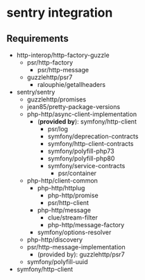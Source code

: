 # sentry integration

## Requirements

* http-interop/http-factory-guzzle                                
  * psr/http-factory                                              
    * psr/http-message                                            
  * guzzlehttp/psr7  
    * ralouphie/getallheaders
* sentry/sentry                                                   
  * guzzlehttp/promises
  * jean85/pretty-package-versions                                
  * php-http/async-client-implementation
    * (**provided by**): symfony/http-client                      
      * psr/log                                                   
      * symfony/deprecation-contracts                             
      * symfony/http-client-contracts                             
      * symfony/polyfill-php73                                    
      * symfony/polyfill-php80                                     
      * symfony/service-contracts                                  
        * psr/container   
  * php-http/client-common                                        
    * php-http/httplug                                            
      * php-http/promise                                          
      * psr/http-client 
    * php-http/message
      * clue/stream-filter
      * php-http/message-factory
    * symfony/options-resolver
  * php-http/discovery
  * psr/http-message-implementation
    * (provided by): guzzlehttp/psr7
  * symfony/polyfill-uuid
* symfony/http-client